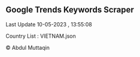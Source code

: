 

## Google Trends Keywords Scraper 
 
Last Update 10-05-2023 , 13:55:08

Country List :
VIETNAM.json



© Abdul Muttaqin 
